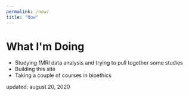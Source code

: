 ```yaml
---
permalink: /now/
title: "Now"
---
```


# What I'm Doing

- Studying fMRI data analysis and trying to pull together some studies
- Building this site
- Taking a couple of courses in bioethics

updated: august 20, 2020
